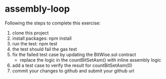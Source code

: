 # assembly-loop

Following the steps to complete this exercise:
1. clone this project
1. install packages: npm install
1. run the test: npm test
1. the test should fail the gas test
1. fix the failed test case by updating the BitWise.sol contract
   - replace the logic in the countBitSetAsm() with inline assembly logic
1. add a test case to verify the result for countBitSetAsm(0)
1. commit your changes to github and submit your github url

